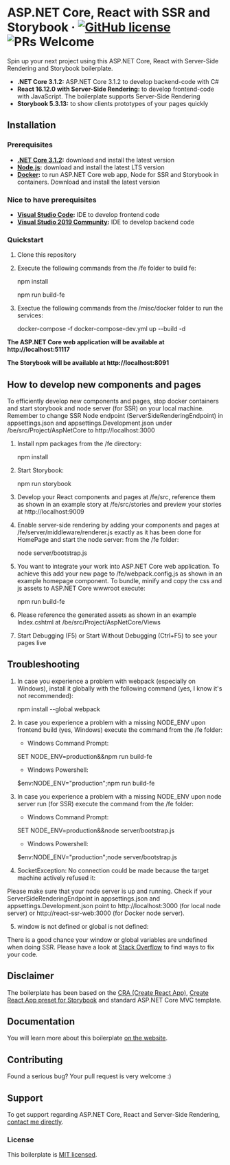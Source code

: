 # ASP.NET Core, React with SSR and Storybook &middot; [![GitHub license](https://img.shields.io/badge/license-MIT-blue.svg)](https://github.com/dawiddworak88/ASP.NET-Core-React-and-SSR/blob/master/LICENSE.md) ![PRs Welcome](https://img.shields.io/badge/PRs-welcome-brightgreen.svg)

Spin up your next project using this ASP.NET Core, React with Server-Side Rendering and Storybook boilerplate.

* **.NET Core 3.1.2:** ASP.NET Core 3.1.2 to develop backend-code with C#
* **React 16.12.0 with Server-Side Rendering:** to develop frontend-code with JavaScript. The boilerplate supports Server-Side Rendering
* **Storybook 5.3.13:** to show clients prototypes of your pages quickly

## Installation

### Prerequisites

* **[.NET Core 3.1.2](https://dotnet.microsoft.com/download/dotnet-core/3.1):** download and install the latest version
* **[Node.js](https://nodejs.org/en/download/):** download and install the latest LTS version
* **[Docker](http://hub.docker.com/):** to run ASP.NET Core web app, Node for SSR and Storybook in containers. Download and install the latest version

### Nice to have prerequisites

* **[Visual Studio Code](https://code.visualstudio.com/download):** IDE to develop frontend code
* **[Visual Studio 2019 Community](https://visualstudio.microsoft.com/pl/vs/):** IDE to develop backend code

### Quickstart

1. Clone this repository
2. Execute the following commands from the /fe folder to build fe:

    npm install

    npm run build-fe

3. Exectue the following commands from the /misc/docker folder to run the services:

    docker-compose -f docker-compose-dev.yml up --build -d

**The ASP.NET Core web application will be available at http://localhost:51117**

**The Storybook will be available at http://localhost:8091**

## How to develop new components and pages

To efficiently develop new components and pages, stop docker containers and start storybook and node server (for SSR) on your local machine. Remember to change SSR Node endpoint (ServerSideRenderingEndpoint) in appsettings.json and appsettings.Development.json under /be/src/Project/AspNetCore to http://localhost:3000

1. Install npm packages from the /fe directory:

    npm install

2. Start Storybook:

    npm run storybook

3. Develop your React components and pages at /fe/src, reference them as shown in an example story at /fe/src/stories and preview your stories at http://localhost:9009

4. Enable server-side rendering by adding your components and pages at /fe/server/middleware/renderer.js exactly as it has been done for HomePage and start the node server: from the /fe folder:

    node server/bootstrap.js

5. You want to integrate your work into ASP.NET Core web application. To achieve this add your new page to /fe/webpack.config.js as shown in an example homepage component. To bundle, minify and copy the css and js assets to ASP.NET Core wwwroot execute:

    npm run build-fe

6. Please reference the generated assets as shown in an example Index.cshtml at /be/src/Project/AspNetCore/Views

7. Start Debugging (F5) or Start Without Debugging (Ctrl+F5) to see your pages live

## Troubleshooting

1. In case you experience a problem with webpack (especially on Windows), install it globally with the following command (yes, I know it's not recommended):

    npm install --global webpack

2. In case you experience a problem with a missing NODE_ENV upon frontend build (yes, Windows) execute the command from the /fe folder:

    * Windows Command Prompt:

    SET NODE_ENV=production&&npm run build-fe

    * Windows Powershell:

    $env:NODE_ENV="production";npm run build-fe

3. In case you experience a problem with a missing NODE_ENV upon node server run (for SSR) execute the command from the /fe folder:

    * Windows Command Prompt:

    SET NODE_ENV=production&&node server/bootstrap.js

    * Windows Powershell:

    $env:NODE_ENV="production";node server/bootstrap.js

4. SocketException: No connection could be made because the target machine actively refused it:

Please make sure that your node server is up and running. Check if your ServerSideRenderingEndpoint in appsettings.json and appsettings.Development.json point to http://localhost:3000 (for local node server) or http://react-ssr-web:3000 (for Docker node server).

5. window is not defined or global is not defined:

There is a good chance your window or global variables are undefined when doing SSR. Please have a look at [Stack Overflow](https://stackoverflow.com/questions/38951721/react-js-server-side-issue-window-not-found) to find ways to fix your code.

## Disclaimer

The boilerplate has been based on the [CRA (Create React App)](https://github.com/facebook/create-react-app), [Create React App preset for Storybook](https://github.com/storybookjs/presets/tree/master/packages/preset-create-react-app) and standard ASP.NET Core MVC template.

## Documentation

You will learn more about this boilerplate [on the website](https://spincoding.com/asp-net-core-react-with-ssr-and-storybook/).

## Contributing

Found a serious bug? Your pull request is very welcome :)

## Support

To get support regarding ASP.NET Core, React and Server-Side Rendering, [contact me directly](https://spincoding.com/contact/).

### License

This boilerplate is [MIT licensed](./LICENSE.md).